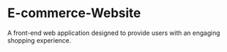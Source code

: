 # E-commerce-Website
A front-end web application designed to provide users with an engaging shopping experience.
